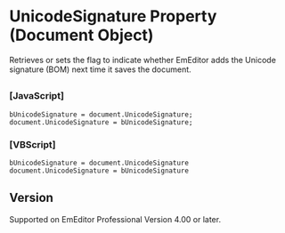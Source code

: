 # UnicodeSignature Property (Document Object)

Retrieves or sets the flag to indicate whether EmEditor adds the Unicode
signature (BOM) next time it saves the document.

## 

### \[JavaScript\]

```
bUnicodeSignature = document.UnicodeSignature;
document.UnicodeSignature = bUnicodeSignature;
```

### \[VBScript\]

```
bUnicodeSignature = document.UnicodeSignature
document.UnicodeSignature = bUnicodeSignature
```

## Version

Supported on EmEditor Professional Version 4.00 or later.
